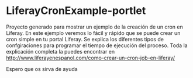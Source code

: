 # LiferayCronExample-portlet

Proyecto generado para mostrar un ejemplo de la creación de un cron en Liferay.
En este ejemplo veremos lo fácil y rápido que se puede crear un cron simple en tu portal Liferay. Se explica los diferentes tipos de confgiraciones para programar el tiempo de ejecución del proceso.
Toda la explicación completa la puedes encontrar en http://www.liferayenespanol.com/como-crear-un-cron-job-en-liferay/

Espero que os sirva de ayuda
